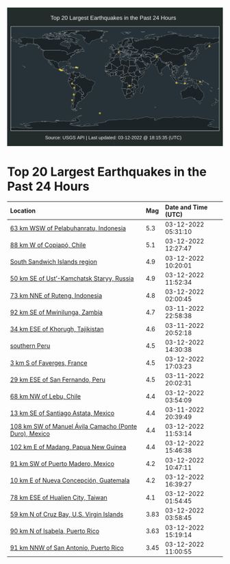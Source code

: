 ![Map](./map.png)

# Top 20 Largest Earthquakes in the Past 24 Hours

| Location | Mag | Date and Time (UTC) |
|:---|:---|:---|
| [63 km WSW of Pelabuhanratu, Indonesia](https://earthquake.usgs.gov/earthquakes/eventpage/us6000h3ys) | 5.3 | 03-12-2022 05:31:10 |
| [88 km W of Copiapó, Chile](https://earthquake.usgs.gov/earthquakes/eventpage/us6000h40b) | 5.1 | 03-12-2022 12:27:47 |
| [South Sandwich Islands region](https://earthquake.usgs.gov/earthquakes/eventpage/us6000h3zw) | 4.9 | 03-12-2022 10:20:01 |
| [50 km SE of Ust’-Kamchatsk Staryy, Russia](https://earthquake.usgs.gov/earthquakes/eventpage/us6000h407) | 4.9 | 03-12-2022 11:52:34 |
| [73 km NNE of Ruteng, Indonesia](https://earthquake.usgs.gov/earthquakes/eventpage/us6000h3xy) | 4.8 | 03-12-2022 02:00:45 |
| [92 km SE of Mwinilunga, Zambia](https://earthquake.usgs.gov/earthquakes/eventpage/us6000h3xd) | 4.7 | 03-11-2022 22:58:38 |
| [34 km ESE of Khorugh, Tajikistan](https://earthquake.usgs.gov/earthquakes/eventpage/us6000h3wf) | 4.6 | 03-11-2022 20:52:18 |
| [southern Peru](https://earthquake.usgs.gov/earthquakes/eventpage/us6000h40y) | 4.5 | 03-12-2022 14:30:38 |
| [3 km S of Faverges, France](https://earthquake.usgs.gov/earthquakes/eventpage/us6000h41e) | 4.5 | 03-12-2022 17:03:23 |
| [29 km ESE of San Fernando, Peru](https://earthquake.usgs.gov/earthquakes/eventpage/us6000h3vw) | 4.5 | 03-11-2022 20:02:31 |
| [68 km NW of Lebu, Chile](https://earthquake.usgs.gov/earthquakes/eventpage/us6000h3yc) | 4.4 | 03-12-2022 03:54:09 |
| [13 km SE of Santiago Astata, Mexico](https://earthquake.usgs.gov/earthquakes/eventpage/us6000h3wc) | 4.4 | 03-11-2022 20:39:49 |
| [108 km SW of Manuel Ávila Camacho (Ponte Duro), Mexico](https://earthquake.usgs.gov/earthquakes/eventpage/us6000h408) | 4.4 | 03-12-2022 11:53:14 |
| [102 km E of Madang, Papua New Guinea](https://earthquake.usgs.gov/earthquakes/eventpage/us6000h416) | 4.4 | 03-12-2022 15:46:38 |
| [91 km SW of Puerto Madero, Mexico](https://earthquake.usgs.gov/earthquakes/eventpage/us6000h404) | 4.2 | 03-12-2022 10:47:11 |
| [10 km E of Nueva Concepción, Guatemala](https://earthquake.usgs.gov/earthquakes/eventpage/us6000h41d) | 4.2 | 03-12-2022 16:39:27 |
| [78 km ESE of Hualien City, Taiwan](https://earthquake.usgs.gov/earthquakes/eventpage/us6000h3xx) | 4.1 | 03-12-2022 01:54:45 |
| [59 km N of Cruz Bay, U.S. Virgin Islands](https://earthquake.usgs.gov/earthquakes/eventpage/pr2022071000) | 3.83 | 03-12-2022 03:58:45 |
| [90 km N of Isabela, Puerto Rico](https://earthquake.usgs.gov/earthquakes/eventpage/pr2022071002) | 3.63 | 03-12-2022 15:19:14 |
| [91 km NNW of San Antonio, Puerto Rico](https://earthquake.usgs.gov/earthquakes/eventpage/pr2022071001) | 3.45 | 03-12-2022 11:00:55 |
